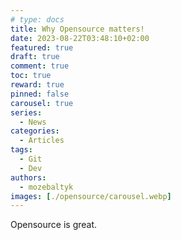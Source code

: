 ```yaml
---
# type: docs 
title: Why Opensource matters!
date: 2023-08-22T03:48:10+02:00
featured: true
draft: true
comment: true
toc: true
reward: true
pinned: false
carousel: true
series:
  - News
categories:
  - Articles
tags:
  - Git
  - Dev
authors:
  - mozebaltyk
images: [./opensource/carousel.webp]
---
```


Opensource is great. 

<!--more-->

